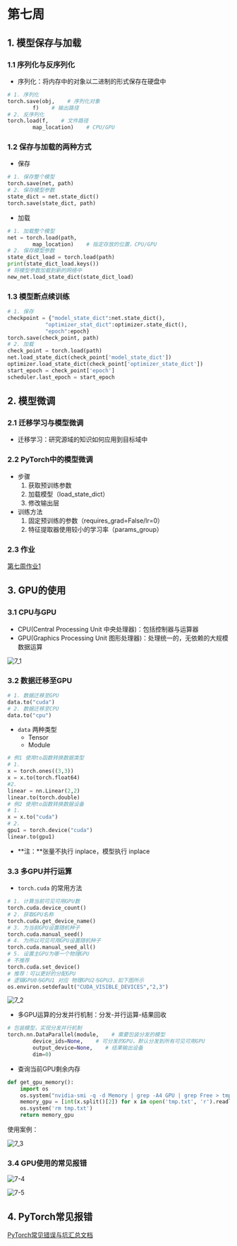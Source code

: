 # 第七周


## 1. 模型保存与加载

### 1.1 序列化与反序列化

* 序列化：将内存中的对象以二进制的形式保存在硬盘中

```python
# 1. 序列化
torch.save(obj,    # 序列化对象
        f)    # 输出路径
# 2. 反序列化
torch.load(f,    # 文件路径
        map_location)    # CPU/GPU
```

### 1.2 保存与加载的两种方式

* 保存

```python
# 1. 保存整个模型
torch.save(net, path)
# 2. 保存模型参数
state_dict = net.state_dict()
torch.save(state_dict, path)
```

* 加载

```python
# 1. 加载整个模型
net = torch.load(path,
        map_location)    # 指定存放的位置，CPU/GPU
# 2. 保存模型参数
state_dict_load = torch.load(path)
print(state_dict_load.keys())
# 将模型参数加载到新的网络中
new_net.load_state_dict(state_dict_load)
```

### 1.3 模型断点续训练

```python
# 1. 保存
checkpoint = {"model_state_dict":net.state_dict(),
            "optimizer_stat_dict":optimizer.state_dict(),
            "epoch":epoch}
torch.save(check_point, path)
# 2. 加载
check_point = torch.load(path)
net.load_state_dict(check_point['model_state_dict'])
optimizer.load_state_dict(check_point['optimizer_state_dict'])
start_epoch = check_point['epoch']
scheduler.last_epoch = start_epoch
```

## 2. 模型微调

### 2.1 迁移学习与模型微调

* 迁移学习：研究源域的知识如何应用到目标域中

### 2.2 PyTorch中的模型微调

* 步骤
    1. 获取预训练参数
    2. 加载模型（load_state_dict）
    3. 修改输出层
* 训练方法
    1. 固定预训练的参数（requires_grad=False/lr=0）
    2. 特征提取器使用较小的学习率（params_group）

### 2.3 作业

[第七周作业1](https://github.com/799609164/Deepshare-Pytorch/tree/master/%E4%BD%9C%E4%B8%9A/%E7%AC%AC%E4%B8%83%E5%91%A8%E4%BD%9C%E4%B8%9A1)

## 3. GPU的使用

### 3.1 CPU与GPU

* CPU(Central Processing Unit 中央处理器)：包括控制器与运算器
* GPU(Graphics Processing Unit 图形处理器)：处理统一的，无依赖的大规模数据运算

![7_1](https://raw.githubusercontent.com/799609164/Gallery/master/DeepShare_pytorch/7_1.png)

### 3.2 数据迁移至GPU

```python
# 1. 数据迁移至GPU
data.to("cuda")
# 2. 数据迁移至CPU
data.to("cpu")
```

* `data` 两种类型
    * Tensor
    * Module

```python
# 例1 使用to函数转换数据类型
# 1.
x = torch.ones((3,3))
x = x.to(torch.float64)
#2.
linear = nn.Linear(2,2)
linear.to(torch.double)
# 例2 使用to函数转换数据设备
# 1.
x = x.to("cuda")
# 2.
gpu1 = torch.device("cuda")
linear.to(gpu1)
```

* **注：**张量不执行 inplace，模型执行 inplace

### 3.3 多GPU并行运算

* `torch.cuda` 的常用方法

```python
# 1. 计算当前可见可用GPU数
torch.cuda.device_count()
# 2. 获取GPU名称
torch.cuda.get_device_name()
# 3. 为当前GPU设置随机种子
torch.cuda.manual_seed()
# 4. 为所以可见可用GPU设置随机种子
torch.cuda.manual_seed_all()
# 5. 设置主GPU为哪一个物理GPU
# 不推荐
torch.cuda.set_device()
# 推荐：可以更好的分配GPU
# 逻辑GPU0与GPU1 对应 物理GPU2与GPU3，如下图所示
os.environ.setdefault("CUDA_VISIBLE_DEVICES","2,3")
```

![7_2](https://raw.githubusercontent.com/799609164/Gallery/master/DeepShare_pytorch/7_2.png)

* 多GPU运算的分发并行机制：分发-并行运算-结果回收

```python
# 包装模型，实现分发并行机制
torch.nn.DataParallel(module,    # 需要包装分发的模型
        device_ids=None,    # 可分发的GPU，默认分发到所有可见可用GPU
        output_device=None,    # 结果输出设备
        dim=0)
```

* 查询当前GPU剩余内存

```python
def get_gpu_memory():
    import os
    os.system("nvidia-smi -q -d Memory | grep -A4 GPU | grep Free > tmp.txt")
    memory_gpu = [int(x.split()[2]) for x in open('tmp.txt', 'r').readlines()]
    os.system('rm tmp.txt')
    return memory_gpu
```

使用案例：

![7_3](https://raw.githubusercontent.com/799609164/Gallery/master/DeepShare_pytorch/7_3.png)


### 3.4 GPU使用的常见报错

![7-4](https://raw.githubusercontent.com/799609164/Gallery/master/DeepShare_pytorch/7_4.png)

![7-5](https://raw.githubusercontent.com/799609164/Gallery/master/DeepShare_pytorch/7_5.png)

## 4. PyTorch常见报错

[PyTorch常见错误与坑汇总文档](https://shimo.im/docs/PvgHytYygPVGJ8Hv)